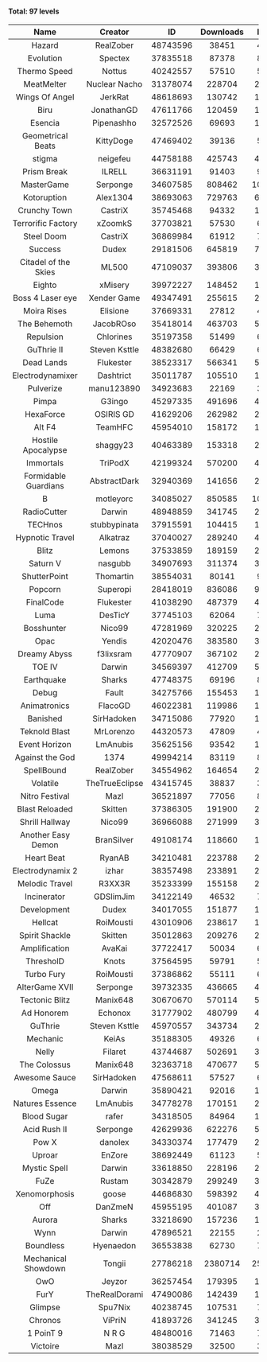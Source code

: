 #### Total: 97 levels

| Name | Creator | ID | Downloads | Likes |
|:---:|:---:|:---:|:---:|:---:|
| Hazard | RealZober | 48743596 | 38451 | 4261
| Evolution | Spectex | 37835518 | 87378 | 8775
| Thermo Speed | Nottus | 40242557 | 57510 | 5304
| MeatMelter | Nuclear Nacho | 31378074 | 228704 | 24283
| Wings Of Angel | JerkRat | 48618693 | 130742 | 14041
| Biru | JonathanGD | 47611766 | 120459 | 19353
| Esencia | Pipenashho | 32572526 | 69693 | 10322
| Geometrical Beats | KittyDoge | 47469402 | 39136 | 5011
| stigma | neigefeu | 44758188 | 425743 | 48839
| Prism Break | ILRELL | 36631191 | 91403 | 9637
| MasterGame | Serponge | 34607585 | 808462 | 109977
| Kotoruption | Alex1304 | 38693063 | 729763 | 64654
| Crunchy Town | CastriX | 35745468 | 94332 | 13171
| Terrorific Factory | xZoomkS | 37703821 | 57530 | 6001
| Steel Doom | CastriX | 36869984 | 61912 | 7579
| Success | Dudex | 29181506 | 645819 | 74082
| Citadel of the Skies | ML500 | 47109037 | 393806 | 30871
| Eighto | xMisery | 39972227 | 148452 | 13014
| Boss 4 Laser eye | Xender Game | 49347491 | 255615 | 22402
| Moira Rises | Elisione | 37669331 | 27812 | 4292
| The Behemoth | JacobROso | 35418014 | 463703 | 53467
| Repulsion | Chlorines | 35197358 | 51499 | 6883
| GuThrie II | Steven Ksttle | 48382680 | 66429 | 6740
| Dead Lands | Flukester | 38523317 | 566341 | 57693
| Electrodynamixer | Dashtrict | 35011787 | 105510 | 15515
| Pulverize | manu123890 | 34923683 | 22169 | 3545
| Pimpa | G3ingo | 45297335 | 491696 | 40411
| HexaForce | OSIRIS GD | 41629206 | 262982 | 20501
| Alt F4 | TeamHFC | 45954010 | 158172 | 13054
| Hostile Apocalypse | shaggy23 | 40463389 | 153318 | 23984
| Immortals | TriPodX | 42199324 | 570200 | 49988
| Formidable Guardians | AbstractDark | 32940369 | 141656 | 20519
| B | motleyorc | 34085027 | 850585 | 108041
| RadioCutter | Darwin | 48948859 | 341745 | 23072
| TECHnos | stubbypinata | 37915591 | 104415 | 12008
| Hypnotic Travel | Alkatraz | 37040027 | 289240 | 41434
| Blitz | Lemons | 37533859 | 189159 | 23141
| Saturn V | nasgubb | 34907693 | 311374 | 39046
| ShutterPoint | Thomartin | 38554031 | 80141 | 9139
| Popcorn | Superopi | 28418019 | 836086 | 94599
| FinalCode | Flukester | 41038290 | 487379 | 47947
| Luma | DesTicY | 37745103 | 62064 | 7878
| Bosshunter | Nico99 | 47281969 | 320225 | 29285
| Opac | Yendis | 42020476 | 383580 | 37554
| Dreamy Abyss | f3lixsram | 47770907 | 367102 | 28647
| TOE IV | Darwin | 34569397 | 412709 | 50241
| Earthquake  | Sharks | 47748375 | 69196 | 8407
| Debug | Fault | 34275766 | 155453 | 19314
| Animatronics | FlacoGD | 46022381 | 119986 | 12327
| Banished | SirHadoken | 34715086 | 77920 | 10001
| Teknold Blast | MrLorenzo | 44320573 | 47809 | 4783
| Event Horizon | LmAnubis | 35625156 | 93542 | 11579
| Against the God | 1374 | 49994214 | 83119 | 8346
| SpellBound | RealZober | 34554962 | 164654 | 22287
| Volatile | TheTrueEclipse | 43415745 | 38837 | 3935
| Nitro Festival | Mazl | 36521897 | 77056 | 8209
| Blast Reloaded | Skitten | 37386305 | 191900 | 21106
| Shrill Hallway | Nico99 | 36966088 | 271999 | 36673
| Another Easy Demon | BranSilver | 49108174 | 118660 | 13328
| Heart Beat | RyanAB | 34210481 | 223788 | 27971
| Electrodynamix 2 | izhar | 38357498 | 233891 | 29105
| Melodic Travel | R3XX3R | 35233399 | 155158 | 27615
| Incinerator | GDSlimJim | 34122149 | 46532 | 7078
| Development | Dudex | 34017055 | 151877 | 17422
| Hellcat | RoiMousti | 43010906 | 238617 | 17161
| Spirit Shackle | Skitten | 35012863 | 209276 | 28095
| Amplification | AvaKai | 37722417 | 50034 | 6115
| ThresholD | Knots | 37564595 | 59791 | 5161
| Turbo Fury | RoiMousti | 37386862 | 55111 | 6446
| AlterGame XVII | Serponge | 39732335 | 436665 | 47077
| Tectonic Blitz | Manix648 | 30670670 | 570114 | 58368
| Ad Honorem | Echonox | 31777902 | 480799 | 49274
| GuThrie | Steven Ksttle | 45970557 | 343734 | 25789
| Mechanic | KeiAs | 35188305 | 49326 | 6161
| Nelly | Filaret | 43744687 | 502691 | 34995
| The Colossus | Manix648 | 32363718 | 470677 | 50315
| Awesome Sauce | SirHadoken | 47568611 | 57527 | 6740
| Omega | Darwin | 35890421 | 92016 | 11586
| Natures Essence | LmAnubis | 34778278 | 170151 | 22322
| Blood Sugar | rafer | 34318505 | 84964 | 11315
| Acid Rush II | Serponge | 42629936 | 622276 | 52066
| Pow X | danolex | 34330374 | 177479 | 27694
| Uproar | EnZore | 38692449 | 61123 | 5834
| Mystic Spell | Darwin | 33618850 | 228196 | 25853
| FuZe | Rustam | 30342879 | 299249 | 30279
| Xenomorphosis | goose | 44686830 | 598392 | 43735
| Off | DanZmeN | 45955195 | 401087 | 34002
| Aurora | Sharks | 33218690 | 157236 | 16572
| Wynn | Darwin | 47896521 | 22155 | 2840
| Boundless | Hyenaedon | 36553838 | 62730 | 7941
| Mechanical Showdown | Tongii | 27786218 | 2380714 | 259362
| OwO | Jeyzor | 36257454 | 179395 | 19627
| FurY | TheRealDorami | 47490086 | 142439 | 15577
| Glimpse | Spu7Nix | 40238745 | 107531 | 7333
| Chronos | ViPriN | 41893726 | 341245 | 30858
| 1 PoinT 9 | N R G | 48480016 | 71463 | 7094
| Victoire | Mazl | 38038529 | 32500 | 3531
